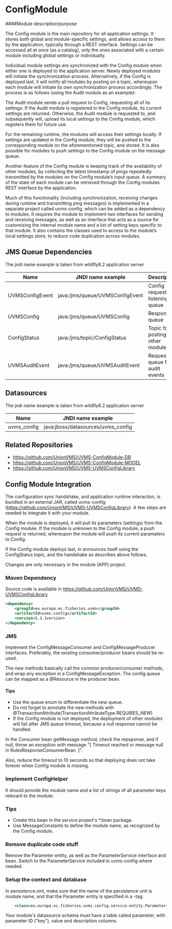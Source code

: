 # ConfigModule

####Module description/purpose

The Config module is the main repository for all application settings. It stores both global and module-specific settings, and allows access to them by the application, typically through a REST interface. Settings can be accessed all at once (as a catalog), only the ones associated with a certain module including global settings or individually.

Individual module settings are synchronized with the Config module when either one is deployed to the application server. Newly deployed modules will initiate the synchronization process. Alternatively, if the Config is deployed last, it will notify all modules by posting on a topic, whereupon each module will initiate its own synchronization process accordingly. The process is as follows (using the Audit module as an example):

The Audit module sends a pull request to Config, requesting all of its settings.
If the Audit module is registered in the Config module, its current settings are returned. Otherwise, the Audit module is requested to, and subsequently will, upload its local settings to the Config module, which registers them for future use.

For the remaining runtime, the modules will access their settings locally. If settings are updated in the Config module, they will be pushed to the corresponding module on the aforementioned topic, and stored. It is also possible for modules to push settings to the Config module on the message queue.

Another feature of the Config module is keeping track of the availability of other modules, by collecting the latest timestamp of pings repeatedly transmitted by the modules on the Config module’s input queue. A summary of the state of each module can be retrieved through the Config modules REST interface by the application.

Much of this functionality (including synchronization, receiving changes during runtime and transmitting ping messages) is implemented in a separate project called uvms-config, which can be added as a dependency to modules. It requires the module to implement two interfaces for sending and receiving messages, as well as an interface that acts as a source for customizing the internal module name and a list of setting keys specific to that module. It also contains the classes used to access to the module’s local settings store, to reduce code duplication across modules.

## JMS Queue Dependencies
The jndi name example is taken from wildfly8.2 application server

|Name           |JNDI name example              |Description                       |
|---------------|-------------------------------|----------------------------------|
|UVMSConfigEvent|java:/jms/queue/UVMSConfigEvent|Config request listening queue    |
|UVMSConfig     |java:/jms/queue/UVMSConfig     |Response queue                    |
|ConfigStatus   |java:/jms/topic/ConfigStatus   |Topic for posting to other modules|
|UVMSAuditEvent |java:/jms/queue/UVMSAuditEvent |Request queue for audit events    |

## Datasources
The jndi name example is taken from wildfly8.2 application server

|Name       |JNDI name example                 |
|-----------|----------------------------------|
|uvms_config|java:jboss/datasources/uvms_config|

## Related Repositories
* https://github.com/UnionVMS/UVMS-ConfigModule-DB
* https://github.com/UnionVMS/UVMS-ConfigModule-MODEL
* https://github.com/UnionVMS/UVMS-UVMSConfigLibrary

## Config Module Integration

The configuration sync handshake, and application runtime interaction, is bundled in an external JAR, called uvms-config (https://github.com/UnionVMS/UVMS-UVMSConfigLibrary). A few steps are needed to integrate it 
with your module.

When the module is deployed, it will pull its parameters (settings) from the Config module. If the module is unknown to the Config module, a push request is returned, whereupon the module will push its current paramaters to Config.

If the Config module deploys last, in announces itself using the ConfigStatus topic, and the handshake as describes above follows.

Changes are only necessary in the module (APP) project.

### Maven Dependency
Source code is available in https://github.com/UnionVMS/UVMS-UVMSConfigLibrary
```xml
<dependency>
	<groupId>eu.europa.ec.fisheries.uvms</groupId>
	<artifactId>uvms-config</artifactId>
	<version>2.1.1version>
</dependency>
```

### JMS
Implement the ConfigMessageConsumer and ConfigMessageProducer interfaces. Preferably, the existing consumer/producer beans should be re-used.

The new methods basically call the common producer/consumer methods, and wrap any exception in a ConfigMessageException. The config queue can be mapped as a @Resource in the producer bean.

#### Tips
* Use the queue enum to differentiate the new queue.
* Do not forget to annotate the new methods with @TransactionAttribute(TransactionAttributeType.REQUIRES_NEW)
* If the Config module is not deployed, the deployment of other modules will fail after JMS queue timeout, because a null response cannot be handled.

In the Consumer bean getMessage method, check the repsponse, and if null, throw an exception with message "\[ Timeout reached or message null in RulesResponseConsumerBean. ]".

Also, reduce the timeout to 10 seconds so that deploying does not take forever when Config module is missing.
   
### Implement ConfigHelper
It should provide the module name and a list of strings of all parameter keys relevant to the module.

### Tips
* Create this bean in the service project's *.bean package.
* Use MessageConstants to define the module name, as recognized by the Config module.

### Remove duplicate code stuff
   Remove the Parameter entity, as well as the ParameterService interface and bean. Switch to the ParameterService included in uvms-config where needed.

### Setup the context and database
In persistence.xml, make sure that the name of the persistence unit is module name, and that the Parameter entity is specified in a <class>-tag.
```xml
    <class>eu.europa.ec.fisheries.uvms.config.service.entity.Parameter</class>
```
Your module's datasource schema must have a table called parameter, with parameter ID ("key"), value and description columns.